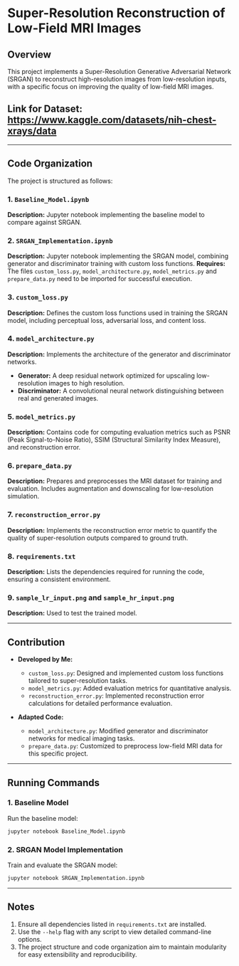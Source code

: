# Super-Resolution Reconstruction of Low-Field MRI Images

## Overview
This project implements a Super-Resolution Generative Adversarial Network (SRGAN) to reconstruct high-resolution images from low-resolution inputs, with a specific focus on improving the quality of low-field MRI images.

## Link for Dataset: https://www.kaggle.com/datasets/nih-chest-xrays/data
---

## Code Organization
The project is structured as follows:

### **1. `Baseline_Model.ipynb`**
**Description:** Jupyter notebook implementing the baseline model to compare against SRGAN.

### **2. `SRGAN_Implementation.ipynb`**
**Description:** Jupyter notebook implementing the SRGAN model, combining generator and discriminator training with custom loss functions.
**Requires:** The files `custom_loss.py`, `model_architecture.py`, `model_metrics.py` and `prepare_data.py` need to be imported for successful execution. 

### **3. `custom_loss.py`**
**Description:** Defines the custom loss functions used in training the SRGAN model, including perceptual loss, adversarial loss, and content loss.

### **4. `model_architecture.py`**
**Description:** Implements the architecture of the generator and discriminator networks.
- **Generator:** A deep residual network optimized for upscaling low-resolution images to high resolution.
- **Discriminator:** A convolutional neural network distinguishing between real and generated images.

### **5. `model_metrics.py`**
**Description:** Contains code for computing evaluation metrics such as PSNR (Peak Signal-to-Noise Ratio), SSIM (Structural Similarity Index Measure), and reconstruction error.

### **6. `prepare_data.py`**
**Description:** Prepares and preprocesses the MRI dataset for training and evaluation. Includes augmentation and downscaling for low-resolution simulation.

### **7. `reconstruction_error.py`**
**Description:** Implements the reconstruction error metric to quantify the quality of super-resolution outputs compared to ground truth.

### **8. `requirements.txt`**
**Description:** Lists the dependencies required for running the code, ensuring a consistent environment.

### **9. `sample_lr_input.png` and `sample_hr_input.png`**
**Description:** Used to test the trained model.

---

## Contribution
- **Developed by Me:**
  - `custom_loss.py`: Designed and implemented custom loss functions tailored to super-resolution tasks.
  - `model_metrics.py`: Added evaluation metrics for quantitative analysis.
  - `reconstruction_error.py`: Implemented reconstruction error calculations for detailed performance evaluation.

- **Adapted Code:**
  - `model_architecture.py`: Modified generator and discriminator networks for medical imaging tasks.
  - `prepare_data.py`: Customized to preprocess low-field MRI data for this specific project.

---

## Running Commands

### **1. Baseline Model**
Run the baseline model:
```bash
jupyter notebook Baseline_Model.ipynb
```

### **2. SRGAN Model Implementation**
Train and evaluate the SRGAN model:
```bash
jupyter notebook SRGAN_Implementation.ipynb
```

---

## Notes
1. Ensure all dependencies listed in `requirements.txt` are installed.
2. Use the `--help` flag with any script to view detailed command-line options.
3. The project structure and code organization aim to maintain modularity for easy extensibility and reproducibility.
